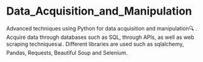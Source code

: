 # Data_Acquisition_and_Manipulation
Advanced techniques using Python for data acquisition and manipulation🔍 . Acquire data through databases such as SQL, through APIs, as well as web scraping techniques📊. Different libraries are used such as sqlalchemy, Pandas, Requests, Beautiful Soup and Selenium.
